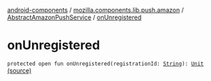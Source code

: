 [android-components](../../index.md) / [mozilla.components.lib.push.amazon](../index.md) / [AbstractAmazonPushService](index.md) / [onUnregistered](./on-unregistered.md)

# onUnregistered

`protected open fun onUnregistered(registrationId: `[`String`](https://kotlinlang.org/api/latest/jvm/stdlib/kotlin/-string/index.html)`): `[`Unit`](https://kotlinlang.org/api/latest/jvm/stdlib/kotlin/-unit/index.html) [(source)](https://github.com/mozilla-mobile/android-components/blob/master/components/lib/push-amazon/src/main/java/mozilla/components/lib/push/amazon/AbstractAmazonPushService.kt#L49)